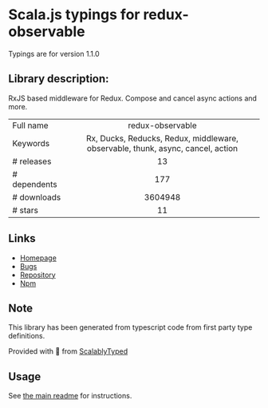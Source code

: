 
# Scala.js typings for redux-observable

Typings are for version 1.1.0

## Library description:
RxJS based middleware for Redux. Compose and cancel async actions and more.

|                    |                 |
| ------------------ | :-------------: |
| Full name          | redux-observable |
| Keywords           | Rx, Ducks, Reducks, Redux, middleware, observable, thunk, async, cancel, action |
| # releases         | 13 |
| # dependents       | 177 |
| # downloads        | 3604948 |
| # stars            | 11 |

## Links
- [Homepage](https://github.com/redux-observable/redux-observable#README.md)
- [Bugs](https://github.com/redux-observable/redux-observable/issues)
- [Repository](https://github.com/redux-observable/redux-observable)
- [Npm](https://www.npmjs.com/package/redux-observable)
    


## Note
This library has been generated from typescript code from first party type definitions.

Provided with :purple_heart: from [ScalablyTyped](https://github.com/oyvindberg/ScalablyTyped)

## Usage
See [the main readme](../../readme.md) for instructions.


